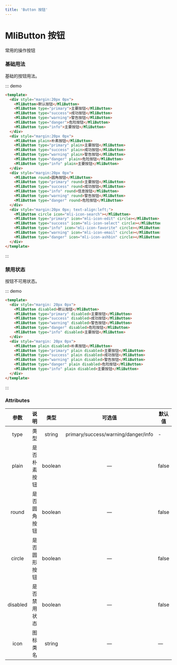 ```yaml
---
title: 'Button 按钮'
---
```

# MliButton 按钮
<p>常用的操作按钮</p>

<h3>基础用法</h3>
<p>基础的按钮用法。</p>

::: demo
```html
<template>
  <div style="margin:20px 0px">
    <MliButton>默认按钮</MliButton>
    <MliButton type="primary">主要按钮</MliButton>
    <MliButton type="success">成功按钮</MliButton>
    <MliButton type="warning">警告按钮</MliButton>
    <MliButton type="danger">危险按钮</MliButton>
    <MliButton type="info">主要按钮</MliButton>
  </div>
  <div style="margin:20px 0px">
    <MliButton plain>朴素按钮</MliButton>
    <MliButton type="primary" plain>主要按钮</MliButton>
    <MliButton type="success" plain>成功按钮</MliButton>
    <MliButton type="warning" plain>警告按钮</MliButton>
    <MliButton type="danger" plain>危险按钮</MliButton>
    <MliButton type="info" plain>主要按钮</MliButton>
  </div>
  <div style="margin:20px 0px">
    <MliButton round>圆角按钮</MliButton>
    <MliButton type="primary" round>主要按钮</MliButton>
    <MliButton type="success" round>成功按钮</MliButton>
    <MliButton type="info" round>信息按钮</MliButton>
    <MliButton type="warning" round>警告按钮</MliButton>
    <MliButton type="danger" round>危险按钮</MliButton>
  </div>
  <div style="margin:20px 0px; text-align:left;">
    <MliButton circle icon="mli-icon-search"></MliButton>
    <MliButton type="primary" icon="mli-icon-edit" circle></MliButton>
    <MliButton type="success" icon="mli-icon-select" circle></MliButton>
    <MliButton type="info" icon="mli-icon-favorite" circle></MliButton>
    <MliButton type="warning" icon="mli-icon-email" circle></MliButton>
    <MliButton type="danger" icon="mli-icon-ashbin" circle></MliButton>
  </div>
</template>
```
:::

<h3>禁用状态</h3>
<p>按钮不可用状态。</p>

::: demo
```html
<template>
  <div style="margin: 20px 0px">
    <MliButton disabled>默认按钮</MliButton>
    <MliButton type="primary" disabled>主要按钮</MliButton>
    <MliButton type="success" disabled>成功按钮</MliButton>
    <MliButton type="warning" disabled>警告按钮</MliButton>
    <MliButton type="danger" disabled>危险按钮</MliButton>
    <MliButton type="info" disabled>主要按钮</MliButton>
  </div>
  <div style="margin: 20px 0px">
    <MliButton plain disabled>朴素按钮</MliButton>
    <MliButton type="primary" plain disabled>主要按钮</MliButton>
    <MliButton type="success" plain disabled>成功按钮</MliButton>
    <MliButton type="warning" plain disabled>警告按钮</MliButton>
    <MliButton type="danger" plain disabled>危险按钮</MliButton>
    <MliButton type="info" plain disabled>主要按钮</MliButton>
  </div>
</template>
```
:::

### Attributes

|   参数   |     说明     |  类型   |               可选值                | 默认值 |
| :------: | :----------: | :-----: | :---------------------------------: | ------ |
|   type   |     类型     | string  | primary/success/warning/danger/info | -      |
|  plain   | 是否朴素按钮 | boolean |                  —                  | false  |
|  round   | 是否圆角按钮 | boolean |                  —                  | false  |
|  circle  | 是否圆形按钮 | boolean |                  —                  | false  |
| disabled | 是否禁用状态 | boolean |                  —                  | false  |
|   icon   |   图标类名   | string  |                  —                  | —      |

<style>
table {
  display: table;
  width: 100%;
}
</style>
